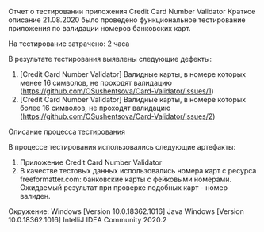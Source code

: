 Отчет о тестировании приложения Credit Card Number Validator
Краткое описание
21.08.2020 было проведено функциональное тестирование приложения по валидации номеров банковских карт.

На тестирование затрачено: 2 часа

В результате тестирования выявлены следующие дефекты:

1. [Credit Card Number Validator] Валидные карты, в номере которых менее 16 символов, не проходят валидацию (https://github.com/OSushentsova/Card-Validator/issues/1)
2. [Credit Card Number Validator] Валидные карты, в номере которых более 16 символов, не проходят валидацию (https://github.com/OSushentsova/Card-Validator/issues/2)

Описание процесса тестирования

В процессе тестирования использовались следующие артефакты:

1. Приложение Credit Card Number Validator
2. В качестве тестовых данных использовались номера карт с ресурса freeformatter.com: банковские карты с фейковыми номерами.
Ожидаемый результат при проверке подобных карт - номер валиден.

Окружение:
Windows [Version 10.0.18362.1016]
Java Windows [Version 10.0.18362.1016]
IntelliJ IDEA Community 2020.2
